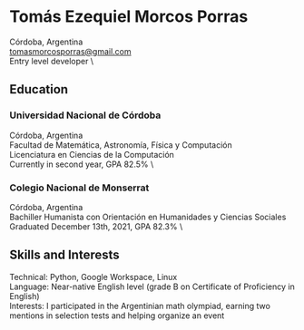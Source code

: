 # Tomás Ezequiel Morcos Porras
Córdoba, Argentina \
tomasmorcosporras@gmail.com \
Entry level developer \
## Education
### Universidad Nacional de Córdoba
Córdoba, Argentina \
Facultad de Matemática, Astronomía, Física y Computación \
Licenciatura en Ciencias de la Computación \
Currently in second year, GPA 82.5% \
### Colegio Nacional de Monserrat
Córdoba, Argentina \
Bachiller Humanista con Orientación en Humanidades y Ciencias Sociales \
Graduated December 13th, 2021, GPA 82.3% \
## Skills and Interests
Technical: Python, Google Workspace, Linux \
Language: Near-native English level (grade B on Certificate of Proficiency in English) \
Interests: I participated in the Argentinian math olympiad, earning two mentions in selection tests and helping organize an event
